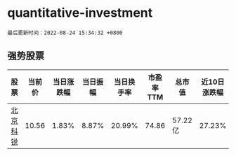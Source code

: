 # quantitative-investment

`最后更新时间：2022-08-24 15:34:32 +0800`

## 强势股票

|股票|当前价|当日涨跌幅|当日振幅|当日换手率|市盈率TTM|总市值|近10日涨跌幅|
|----|----|----|----|----|----|----|----|
|[北京科锐](https://xueqiu.com/S/SZ002350)|10.56|1.83%|8.87%|20.99%|74.86|57.22亿|27.23%|
